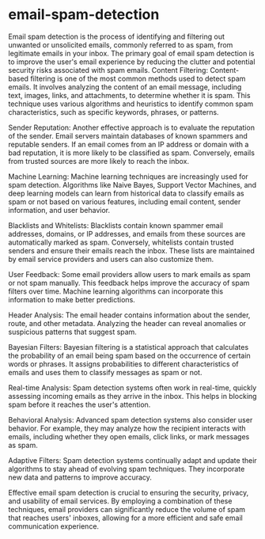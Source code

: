 # email-spam-detection
Email spam detection is the process of identifying and filtering out unwanted or unsolicited emails, commonly referred to as spam, from legitimate emails in your inbox. The primary goal of email spam detection is to improve the user's email experience by reducing the clutter and potential security risks associated with spam emails.
Content Filtering: Content-based filtering is one of the most common methods used to detect spam emails. It involves analyzing the content of an email message, including text, images, links, and attachments, to determine whether it is spam. This technique uses various algorithms and heuristics to identify common spam characteristics, such as specific keywords, phrases, or patterns.

Sender Reputation: Another effective approach is to evaluate the reputation of the sender. Email servers maintain databases of known spammers and reputable senders. If an email comes from an IP address or domain with a bad reputation, it is more likely to be classified as spam. Conversely, emails from trusted sources are more likely to reach the inbox.

Machine Learning: Machine learning techniques are increasingly used for spam detection. Algorithms like Naive Bayes, Support Vector Machines, and deep learning models can learn from historical data to classify emails as spam or not based on various features, including email content, sender information, and user behavior.

Blacklists and Whitelists: Blacklists contain known spammer email addresses, domains, or IP addresses, and emails from these sources are automatically marked as spam. Conversely, whitelists contain trusted senders and ensure their emails reach the inbox. These lists are maintained by email service providers and users can also customize them.

User Feedback: Some email providers allow users to mark emails as spam or not spam manually. This feedback helps improve the accuracy of spam filters over time. Machine learning algorithms can incorporate this information to make better predictions.

Header Analysis: The email header contains information about the sender, route, and other metadata. Analyzing the header can reveal anomalies or suspicious patterns that suggest spam.

Bayesian Filters: Bayesian filtering is a statistical approach that calculates the probability of an email being spam based on the occurrence of certain words or phrases. It assigns probabilities to different characteristics of emails and uses them to classify messages as spam or not.

Real-time Analysis: Spam detection systems often work in real-time, quickly assessing incoming emails as they arrive in the inbox. This helps in blocking spam before it reaches the user's attention.

Behavioral Analysis: Advanced spam detection systems also consider user behavior. For example, they may analyze how the recipient interacts with emails, including whether they open emails, click links, or mark messages as spam.

Adaptive Filters: Spam detection systems continually adapt and update their algorithms to stay ahead of evolving spam techniques. They incorporate new data and patterns to improve accuracy.

Effective email spam detection is crucial to ensuring the security, privacy, and usability of email services. By employing a combination of these techniques, email providers can significantly reduce the volume of spam that reaches users' inboxes, allowing for a more efficient and safe email communication experience.






